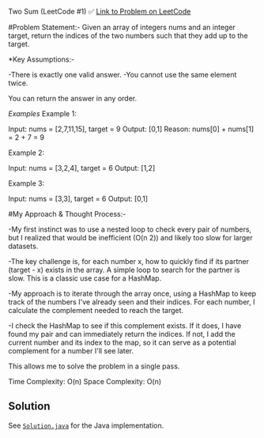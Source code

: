 Two Sum (LeetCode #1) ✅
[Link to Problem on LeetCode](https://leetcode.com/problems/two-sum/)

#Problem Statement:-
Given an array of integers nums and an integer target, return the indices of the two numbers such that they add up to the target.

*Key Assumptions:-

  -There is exactly one valid answer.
  -You cannot use the same element twice.

You can return the answer in any order.

*Examples*
Example 1:

Input: nums = [2,7,11,15], target = 9
Output: [0,1]
Reason: nums[0] + nums[1] = 2 + 7 = 9

Example 2:

Input: nums = [3,2,4], target = 6
Output: [1,2]

Example 3:

Input: nums = [3,3], target = 6
Output: [0,1]

#My Approach & Thought Process:-

  -My first instinct was to use a nested loop to check every pair of numbers, but I realized that would be 
   inefficient (O(n 2)) and likely too slow for larger datasets.

  -The key challenge is, for each number x, how to quickly find if its partner (target - x) exists in the array.
   A simple loop to search for the partner is slow. This is a classic use case for a HashMap.

  -My approach is to iterate through the array once, using a HashMap to keep track of the numbers I've already seen and their indices.
   For each number, I calculate the complement needed to reach the target.

  -I check the HashMap to see if this complement exists.
   If it does, I have found my pair and can immediately return the indices.
   If not, I add the current number and its index to the map, so it can serve as a potential complement for a number I'll see later.

This allows me to solve the problem in a single pass.

Time Complexity: O(n)
Space Complexity: O(n)

## Solution
See [`Solution.java`](Solution.java) for the Java implementation.
